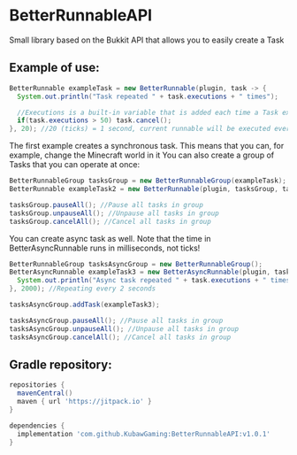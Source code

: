 # BetterRunnableAPI
Small library based on the Bukkit API that allows you to easily create a Task

## Example of use:

```java
BetterRunnable exampleTask = new BetterRunnable(plugin, task -> {
  System.out.println("Task repeated " + task.executions + " times");

  //Executions is a built-in variable that is added each time a Task executes
  if(task.executions > 50) task.cancel();
}, 20); //20 (ticks) = 1 second, current runnable will be executed every 1 second
```

The first example creates a synchronous task. This means that you can, for example, change the Minecraft world in it
You can also create a group of Tasks that you can operate at once:

```java
BetterRunnableGroup tasksGroup = new BetterRunnableGroup(exampleTask);
BetterRunnable exampleTask2 = new BetterRunnable(plugin, tasksGroup, task -> {}, 20); //You can add tasks to group in constructor

tasksGroup.pauseAll(); //Pause all tasks in group
tasksGroup.unpauseAll(); //Unpause all tasks in group
tasksGroup.cancelAll(); //Cancel all tasks in group
```

You can create async task as well. Note that the time in BetterAsyncRunnable runs in milliseconds, not ticks!

```java
BetterRunnableGroup tasksAsyncGroup = new BetterRunnableGroup();
BetterAsyncRunnable exampleTask3 = new BetterAsyncRunnable(plugin, tasksAsyncGroup, task -> {
  System.out.println("Async task repeated " + task.executions + " times");
}, 2000); //Repeating every 2 seconds

tasksAsyncGroup.addTask(exampleTask3);

tasksAsyncGroup.pauseAll(); //Pause all tasks in group
tasksAsyncGroup.unpauseAll(); //Unpause all tasks in group
tasksAsyncGroup.cancelAll(); //Cancel all tasks in group
```

## Gradle repository:

```gradle
repositories {
  mavenCentral()
  maven { url 'https://jitpack.io' }
}

dependencies {
  implementation 'com.github.KubawGaming:BetterRunnableAPI:v1.0.1'
}
```
